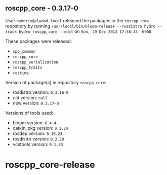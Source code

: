 ## roscpp_core - 0.3.17-0

User `hendrix@elwood.local` released the packages in the `roscpp_core` repository by running `/usr/local/bin/bloom-release --rosdistro hydro --track hydro roscpp_core --edit` on `Sun, 29 Dec 2013 17:58:13 -0000`

These packages were released:
- `cpp_common`
- `roscpp_core`
- `roscpp_serialization`
- `roscpp_traits`
- `rostime`

Version of package(s) in repository `roscpp_core`:
- rosdistro version: `0.3.16-0`
- old version: `null`
- new version: `0.3.17-0`

Versions of tools used:
- bloom version: `0.4.4`
- catkin_pkg version: `0.1.24`
- rosdep version: `0.10.24`
- rosdistro version: `0.2.20`
- vcstools version: `0.1.33`


roscpp_core-release
===================
